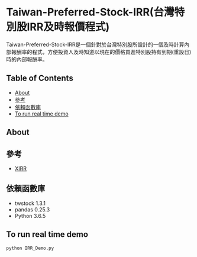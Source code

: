 # Taiwan-Preferred-Stock-IRR(台灣特別股IRR及時報價程式)
Taiwan-Preferred-Stock-IRR是一個針對於台灣特別股所設計的一個及時計算內部報酬率的程式，方便投資人及時知道以現在的價格買進特別股持有到期(重設日)時的內部報酬率。

## Table of Contents
+ [About](#about)
+ [參考](#參考)
+ [依賴函數庫](#依賴函數庫)
+ [To run real time demo](#to-run-real-time-demo)

## About

## 參考
* [XIRR](https://github.com/dkensinger/python/blob/master/XIRR.py)

## 依賴函數庫
* twstock 1.3.1
* pandas 0.25.3
* Python 3.6.5

## To run real time demo
```
python IRR_Demo.py
```
 
